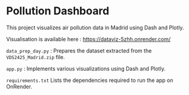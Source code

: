 # Pollution Dashboard

This project visualizes air pollution data in Madrid using Dash and Plotly. 

Visualisation is available here : https://dataviz-5zhh.onrender.com/ 

`data_prep_day.py` : Prepares the dataset extracted from the `VDS2425_Madrid.zip` file. 

`app.py` : Implements various visualizations using Dash and Plotly. 

`requirements.txt` Lists the dependencies required to run the app on OnRender.
